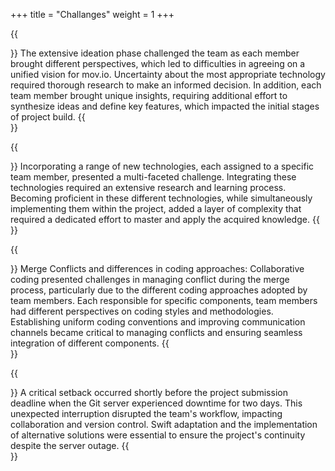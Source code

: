 +++
title = "Challanges"
weight = 1
+++

{{<section title="Ideation Struggles">}}
The extensive ideation phase challenged the team as each member brought different perspectives, which led to difficulties in agreeing on a unified vision for mov.io. Uncertainty about the most appropriate technology required thorough research to make an informed decision. In addition, each team member brought unique insights, requiring additional effort to synthesize ideas and define key features, which impacted the initial stages of project build.
{{</section>}}


{{<section title="Learning Curve of New Technologies">}}
Incorporating a range of new technologies, each assigned to a specific team member, presented a multi-faceted challenge. Integrating these technologies required an extensive research and learning process. Becoming proficient in these different technologies, while simultaneously implementing them within the project, added a layer of complexity that required a dedicated effort to master and apply the acquired knowledge.
{{</section>}}


{{<section title="Coding Practices">}}
Merge Conflicts and differences in coding approaches:
Collaborative coding presented challenges in managing conflict during the merge process, particularly due to the different coding approaches adopted by team members. Each responsible for specific components, team members had different perspectives on coding styles and methodologies. Establishing uniform coding conventions and improving communication channels became critical to managing conflicts and ensuring seamless integration of different components.
{{</section>}}


{{<section title="Git Server Downtime">}}
A critical setback occurred shortly before the project submission deadline when the Git server experienced downtime for two days. This unexpected interruption disrupted the team's workflow, impacting collaboration and version control. Swift adaptation and the implementation of alternative solutions were essential to ensure the project's continuity despite the server outage.
{{</section>}}


